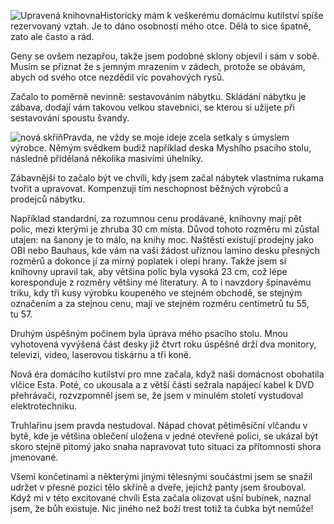 <!-- dcterms:identifier = riderweblog#140 -->
<!-- dcterms:title = Devatero řemesel, desátá čuba -->
<!-- np9:categoryId = 3 -->
<!-- x4w:category = Vlci -->
<!-- np9:authorId = 1 -->
<!-- np9:authorEmail = michal.valasek@altairis.cz -->
<!-- dcterms:creator = Michal Altair Valášek -->
<!-- dcterms:created = 2004-03-16T20:46:01+01:00 -->
<!-- dcterms:date = 2004-03-16T20:46:01+01:00 -->

![Upravená knihovna](https://www.cdn.altairis.cz/Blog/knihovna.jpg)Historicky mám k veškerému domácímu kutilství spíše rezervovaný vztah. Je to dáno osobností mého otce. Dělá to sice špatně, zato ale často a rád. 

Geny se ovšem nezapřou, takže jsem podobné sklony objevil i sám v sobě. Musím se přiznat že s jemným mrazením v zádech, protože se obávám, abych od svého otce nezdědil víc povahových rysů.

Začalo to poměrně nevinně: sestavováním nábytku. Skládání nábytku je zábava, dodají vám takovou velkou stavebnici, se kterou si užijete při sestavování spoustu švandy.

![nová skříň](https://www.cdn.altairis.cz/Blog/nova_skrin.jpg)Pravda, ne vždy se moje ideje zcela setkaly s úmyslem výrobce. Němým svědkem budiž například deska Myshího psacího stolu, následně přidělaná několika masivími úhelníky.

Zábavnější to začalo být ve chvíli, kdy jsem začal nábytek vlastníma rukama tvořit a upravovat. Kompenzuji tím neschopnost běžných výrobců a prodejců nábytku.

Například standardní, za rozumnou cenu prodávané, knihovny mají pět polic, mezi kterými je zhruba 30 cm místa. Důvod tohoto rozměru mi zůstal utajen: na šanony je to málo, na knihy moc. Naštěstí existují prodejny jako OBI nebo Bauhaus, kde vám na vaši žádost uříznou lamino desku přesných rozměrů a dokonce jí za mírný poplatek i olepí hrany. Takže jsem si knihovny upravil tak, aby většina polic byla vysoká 23 cm, což lépe koresponduje z rozměry většiny mé literatury. A to i navzdory špinavému triku, kdy tři kusy výrobku koupeného ve stejném obchodě, se stejným označením a za stejnou cenu, mají ve stejném rozměru centimetrů tu 55, tu 57.

Druhým úspěšným počinem byla úprava mého psacího stolu. Mnou vyhotovená vyvýšená část desky již čtvrt roku úspěšně drží dva monitory, televizi, video, laserovou tiskárnu a tři koně.

Nová éra domácího kutilství pro mne začala, když naši domácnost obohatila vlčice Esta. Poté, co ukousala a z větší části sežrala napájecí kabel k DVD přehrávači, rozvzpomněl jsem se, že jsem v minulém století vystudoval elektrotechniku.

Truhlařinu jsem pravda nestudoval. Nápad chovat pětiměsíční vlčandu v bytě, kde je většina oblečení uložena v jedné otevřené polici, se ukázal být skoro stejně pitomý jako snaha napravovat tuto situaci za přítomnosti shora jmenované.

Všemi končetinami a některými jinými tělesnými součástmi jsem se snažil udržet v přesné pozici tělo skříně a dveře, jejichž panty jsem šrouboval. Když mi v této excitované chvíli Esta začala olizovat ušní bubínek, naznal jsem, že bůh existuje. Nic jiného než boží trest totiž ta čubka být nemůže!